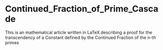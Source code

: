 # Continued_Fraction_of_Prime_Cascade
This is an mathematical article written in LaTeX describing a proof for the transcendency of a Constant defined by the Continued Fraction of the n-th primes
